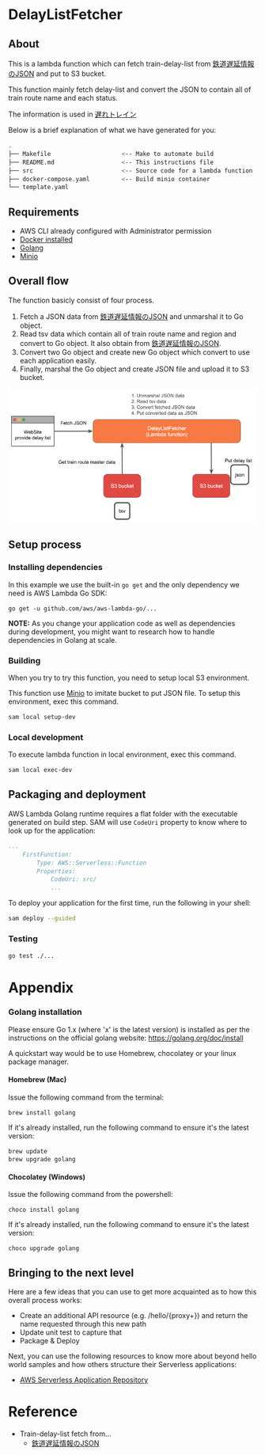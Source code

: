 # DelayListFetcher

## About

This is a lambda function which can fetch train-delay-list from [鉄道遅延情報のJSON](<https://rti-giken.jp/fhc/api/train_tetsudo/>) and put to S3 bucket.

This function mainly fetch delay-list and convert the JSON to contain all of train route name and each status.

The information is used in [遅れトレイン](<https://train-delay-reporter.netlify.com/>)

Below is a brief explanation of what we have generated for you:

```bash
.
├── Makefile                    <-- Make to automate build
├── README.md                   <-- This instructions file
├── src                         <-- Source code for a lambda function
├── docker-compose.yaml         <-- Build minio container
└── template.yaml
```

## Requirements

* AWS CLI already configured with Administrator permission
* [Docker installed](https://www.docker.com/community-edition)
* [Golang](https://golang.org)
* [Minio](<https://min.io/>)

## Overall flow

The function basicly consist of four process.

1. Fetch a JSON data from [鉄道遅延情報のJSON](<https://rti-giken.jp/fhc/api/train_tetsudo/>) and unmarshal it to Go object.
2. Read tsv data which contain all of train route name and region and convert to Go object. It also obtain from [鉄道遅延情報のJSON](<https://rti-giken.jp/fhc/api/train_tetsudo/>).
3. Convert two Go object and create new Go object which convert to use each application easily.
4. Finally, marshal the Go object and create JSON file and upload it to S3 bucket.

![overallFlow](./assets/overall_flow.png)

## Setup process

### Installing dependencies

In this example we use the built-in `go get` and the only dependency we need is AWS Lambda Go SDK:

```shell
go get -u github.com/aws/aws-lambda-go/...
```

**NOTE:** As you change your application code as well as dependencies during development, you might want to research how to handle dependencies in Golang at scale.

### Building

When you try to try this function, you need to setup local S3 environment.

This function use [Minio](<https://min.io/>) to imitate bucket to put JSON file. To setup this environment, exec this command.

```bash
sam local setup-dev
```



### Local development

To execute lambda function in local environment, exec this command.

```bash
sam local exec-dev
```

## Packaging and deployment

AWS Lambda Golang runtime requires a flat folder with the executable generated on build step. SAM will use `CodeUri` property to know where to look up for the application:

```yaml
...
    FirstFunction:
        Type: AWS::Serverless::Function
        Properties:
            CodeUri: src/
            ...
```

To deploy your application for the first time, run the following in your shell:

```bash
sam deploy --guided
```

### Testing

```shell
go test ./...
```
# Appendix

### Golang installation

Please ensure Go 1.x (where 'x' is the latest version) is installed as per the instructions on the official golang website: https://golang.org/doc/install

A quickstart way would be to use Homebrew, chocolatey or your linux package manager.

#### Homebrew (Mac)

Issue the following command from the terminal:

```shell
brew install golang
```

If it's already installed, run the following command to ensure it's the latest version:

```shell
brew update
brew upgrade golang
```

#### Chocolatey (Windows)

Issue the following command from the powershell:

```shell
choco install golang
```

If it's already installed, run the following command to ensure it's the latest version:

```shell
choco upgrade golang
```

## Bringing to the next level

Here are a few ideas that you can use to get more acquainted as to how this overall process works:

* Create an additional API resource (e.g. /hello/{proxy+}) and return the name requested through this new path
* Update unit test to capture that
* Package & Deploy

Next, you can use the following resources to know more about beyond hello world samples and how others structure their Serverless applications:

* [AWS Serverless Application Repository](https://aws.amazon.com/serverless/serverlessrepo/)

# Reference

* Train-delay-list fetch from...
  * [鉄道遅延情報のJSON](<https://rti-giken.jp/fhc/api/train_tetsudo/>)